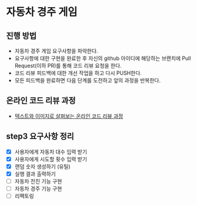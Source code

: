 # 자동차 경주 게임
## 진행 방법
* 자동차 경주 게임 요구사항을 파악한다.
* 요구사항에 대한 구현을 완료한 후 자신의 github 아이디에 해당하는 브랜치에 Pull Request(이하 PR)를 통해 코드 리뷰 요청을 한다.
* 코드 리뷰 피드백에 대한 개선 작업을 하고 다시 PUSH한다.
* 모든 피드백을 완료하면 다음 단계를 도전하고 앞의 과정을 반복한다.

## 온라인 코드 리뷰 과정
* [텍스트와 이미지로 살펴보는 온라인 코드 리뷰 과정](https://github.com/next-step/nextstep-docs/tree/master/codereview)

## step3 요구사항 정리
- [x] 사용자에게 자동차 대수 입력 받기
- [x] 사용자에게 시도할 횟수 입력 받기
- [x] 랜덤 숫자 생성하기 (유틸)
- [x] 실행 결과 출력하기
- [ ] 자동차 전진 기능 구현
- [ ] 자동차 경주 기능 구현
- [ ] 리팩토링
